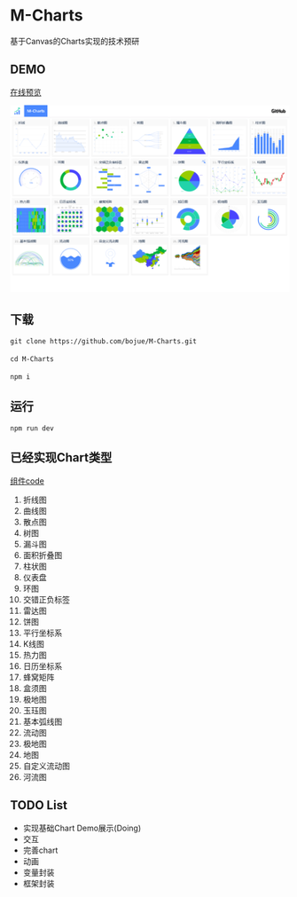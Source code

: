 # M-Charts
基于Canvas的Charts实现的技术预研

## DEMO
[在线预览](https://bojue.github.io/M-Charts)

![Demo](src/assets/demo/demo.png)

## 下载

```
git clone https://github.com/bojue/M-Charts.git

cd M-Charts

npm i
```

## 运行

```
npm run dev

```

## 已经实现Chart类型

[组件code](https://github.com/bojue/M-Charts/tree/main/src/charts/shape)

1. 折线图
2. 曲线图
3. 散点图
4. 树图
5. 漏斗图
6. 面积折叠图
7. 柱状图
8. 仪表盘
9. 环图
10. 交错正负标签 
11. 雷达图
12. 饼图
13. 平行坐标系
14. K线图
15. 热力图 
16. 日历坐标系 
17. 蜂窝矩阵
18. 盒须图
19. 极地图 
20. 玉珏图
21. 基本弧线图
22. 流动图
23. 极地图
24. 地图
25. 自定义流动图
26. 河流图
## TODO List 

- 实现基础Chart Demo展示(Doing) 
- 交互
- 完善chart
- 动画
- 变量封装
- 框架封装